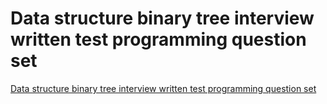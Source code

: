 # Data structure binary tree interview written test programming question set
[Data structure binary tree interview written test programming question set](https://aiwithcloud.com/2022/09/15/data_structure_binary_tree_interview_written_test_programming_question_set/)